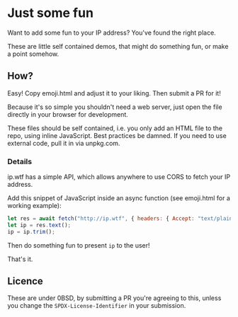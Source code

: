 # Just some fun

Want to add some fun to your IP address? You've found the right place.

These are little self contained demos, that might do something fun, or make a
point somehow.

## How?

Easy! Copy emoji.html and adjust it to your liking. Then submit a PR for it!

Because it's so simple you shouldn't need a web server, just open the file
directly in your browser for development.

These files should be self contained, i.e. you only add an HTML file to the
repo, using inline JavaScript. Best practices be damned. If you need to use
external code, pull it in via unpkg.com.

### Details

ip.wtf has a simple API, which allows anywhere to use CORS to fetch your IP
address.

Add this snippet of JavaScript inside an async function (see emoji.html for a
working example):

```js
let res = await fetch("http://ip.wtf", { headers: { Accept: "text/plain" }});
let ip = res.text();
ip = ip.trim();
```

Then do something fun to present `ip` to the user!

That's it.

## Licence

These are under 0BSD, by submitting a PR you're agreeing to this, unless you
change the `SPDX-License-Identifier` in your submission.
